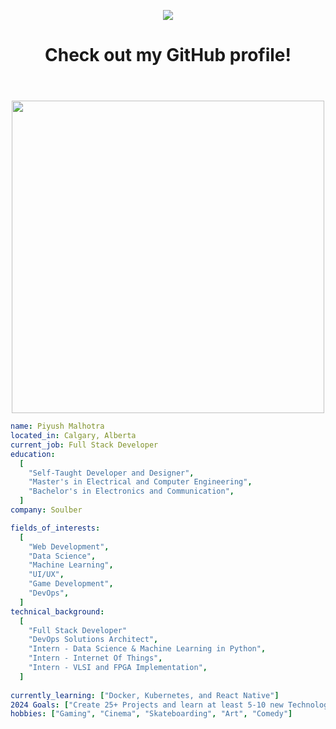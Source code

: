

<!--
**cozey7/cozey7** is a ✨ _special_ ✨ repository because its `README.md` (this file) appears on your GitHub profile.

Here are some ideas to get you started:

- 🔭 I’m currently working on ...
- 🌱 I’m currently learning ...
- 👯 I’m looking to collaborate on ...
- 🤔 I’m looking for help with ...
- 💬 Ask me about ...
- 📫 How to reach me: ...
- 😄 Pronouns: ...
- ⚡ Fun fact: ...
-->

<p align="center">
  <img src="https://capsule-render.vercel.app/api?type=waving&color=auto&height=300&section=header&text=Hi%20there&fontSize=90&animation=fadeIn" />
</p>
<header>
  <h1>Check out my GitHub profile!</h1>
</header>
<p align="center">
  <img height="500" src="https://media.giphy.com/media/v1.Y2lkPTc5MGI3NjExbHJkdm41bzEyZXF0MWR2OXA0MWZmdm8zd3dmMXc4bHFtbmY4b3E4ZCZlcD12MV9naWZzX3NlYXJjaCZjdD1n/q8ld8Sk7WWyY0/giphy.gif"/>
</p>

```yaml
name: Piyush Malhotra
located_in: Calgary, Alberta
current_job: Full Stack Developer
education:
  [
    "Self-Taught Developer and Designer",
    "Master's in Electrical and Computer Engineering",
    "Bachelor's in Electronics and Communication",
  ]
company: Soulber

fields_of_interests:
  [
    "Web Development",
    "Data Science",
    "Machine Learning",
    "UI/UX",
    "Game Development",
    "DevOps",
  ]
technical_background:
  [
    "Full Stack Developer"
    "DevOps Solutions Architect",
    "Intern - Data Science & Machine Learning in Python",
    "Intern - Internet Of Things",
    "Intern - VLSI and FPGA Implementation",
  ]
  
currently_learning: ["Docker, Kubernetes, and React Native"]
2024 Goals: ["Create 25+ Projects and learn at least 5-10 new Technologies."]
hobbies: ["Gaming", "Cinema", "Skateboarding", "Art", "Comedy"]
```


